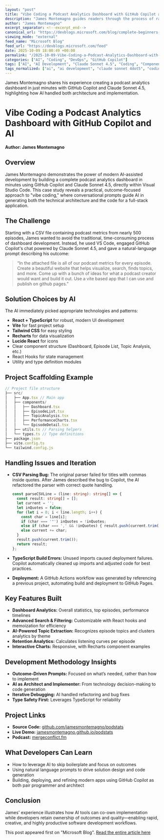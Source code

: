 ```yaml
---
layout: "post"
title: "Vibe Coding a Podcast Analytics Dashboard with GitHub Copilot and AI"
description: "James Montemagno guides readers through the process of rapidly building a full-featured podcast analytics dashboard using GitHub Copilot, Claude Sonnet 4.5, and VS Code. The article shows how outcome-driven prompts can allow AI to architect, implement, and deploy a modern web app—including React, TypeScript, Tailwind CSS, and GitHub Actions—without writing traditional code by hand."
author: "James Montemagno"
excerpt_separator: <!--excerpt_end-->
canonical_url: "https://devblogs.microsoft.com/blog/complete-beginners-guide-to-vibe-coding-an-app-in-5-minutes"
viewing_mode: "external"
feed_name: "Microsoft Blog"
feed_url: "https://devblogs.microsoft.com/feed"
date: 2025-10-09 18:00:49 +00:00
permalink: "/2025-10-09-Vibe-Coding-a-Podcast-Analytics-Dashboard-with-GitHub-Copilot-and-AI.html"
categories: ["AI", "Coding", "DevOps", "GitHub Copilot"]
tags: ["AI", "AI Development", "Claude Sonnet 4.5", "Coding", "Component Architecture", "CSV Parsing", "Dashboard", "DevOps", "GitHub Actions", "GitHub Copilot", "Lucide React", "Memoization", "News", "Pages Deployment", "Podcast Analytics", "React", "Recharts", "Retention Analysis", "Tailwind CSS", "Topic Extraction", "TypeScript", "Vite", "VS Code", "VS Code Agent Mode"]
tags_normalized: ["ai", "ai development", "claude sonnet 4dot5", "coding", "component architecture", "csv parsing", "dashboard", "devops", "github actions", "github copilot", "lucide react", "memoization", "news", "pages deployment", "podcast analytics", "react", "recharts", "retention analysis", "tailwind css", "topic extraction", "typescript", "vite", "vs code", "vs code agent mode"]
---
```


James Montemagno shares his experience creating a podcast analytics dashboard in just minutes with GitHub Copilot and Claude Sonnet 4.5, highlighting how AI handled both architecture and implementation.<!--excerpt_end-->

# Vibe Coding a Podcast Analytics Dashboard with GitHub Copilot and AI

**Author: James Montemagno**

## Overview

James Montemagno demonstrates the power of modern AI-assisted development by building a complete podcast analytics dashboard in minutes using GitHub Copilot and Claude Sonnet 4.5, directly within Visual Studio Code. This case study reveals a practical, outcome-focused approach to "vibe coding," where conversational prompts guide AI in generating both the technical architecture and the code for a full-stack application.

## The Challenge

Starting with a CSV file containing podcast metrics from nearly 500 episodes, James wanted to avoid the traditional, time-consuming process of dashboard development. Instead, he used VS Code, engaged GitHub Copilot's chat powered by Claude Sonnet 4.5, and gave a natural-language prompt describing his outcome:

> “In the attached file is all of our podcast metrics for every episode. Create a beautiful website that helps visualize, search, finds topics, and more. Come up with a bunch of ideas for what a podcast creator would want and build it out. Use a vite based app that I can use and publish on github pages.”

## Solution Choices by AI

The AI immediately picked appropriate technologies and patterns:

- **React + TypeScript** for robust, modern UI development
- **Vite** for fast project setup
- **Tailwind CSS** for easy styling
- **Recharts** for data visualization
- **Lucide React** for icons
- Clear component structure (Dashboard, Episode List, Topic Analysis, etc.)
- React Hooks for state management
- Utility and type definition modules

## Project Scaffolding Example

```typescript
// Project file structure
├── src/
│   ├── App.tsx // Main app
│   ├── components/
│   │   ├── Dashboard.tsx
│   │   ├── EpisodeList.tsx
│   │   ├── TopicAnalysis.tsx
│   │   ├── PerformanceCharts.tsx
│   │   └── EpisodeDetail.tsx
│   ├── utils.ts // Parsing helpers
│   └── types.ts // Type definitions
├── package.json
├── vite.config.ts
└── tailwind.config.js
```

## Handling Issues and Iteration

- **CSV Parsing Bug:** The original parser failed for titles with commas inside quotes. After James described the bug to Copilot, the AI refactored the parser with correct quote handling.
  
  ```typescript
  const parseCSVLine = (line: string): string[] => {
    const result: string[] = [];
    let current = '';
    let inQuotes = false;
    for (let i = 0; i < line.length; i++) {
      const char = line[i];
      if (char === '"') inQuotes = !inQuotes;
      else if (char === ',' && !inQuotes) { result.push(current.trim()); current = ''; }
      else current += char;
    }
    result.push(current.trim());
    return result;
  };
  ```

- **TypeScript Build Errors:** Unused imports caused deployment failures. Copilot automatically cleaned up imports and adjusted code for best practices.

- **Deployment:** A GitHub Actions workflow was generated by referencing a previous project, automating build and deployment to GitHub Pages.

## Key Features Built

- **Dashboard Analytics:** Overall statistics, top episodes, performance timelines
- **Advanced Search & Filtering:** Customizable with React hooks and memoization for efficiency
- **AI-Powered Topic Extraction:** Recognizes episode topics and clusters analytics by theme
- **Retention Analytics:** Calculates listening curves per episode
- **Interactive Charts:** Responsive, with Recharts component examples

## Development Methodology Insights

- **Outcome-Driven Prompts:** Focused on what’s needed, rather than how to implement
- **AI as Architect and Implementer:** From technology decision-making to code generation
- **Iterative Debugging:** AI handled refactoring and bug fixes
- **Type Safety First:** Leverages TypeScript for reliability

## Project Links

- **Source Code:** [github.com/jamesmontemagno/podstats](https://github.com/jamesmontemagno/podstats)
- **Live Demo:** [jamesmontemagno.github.io/podstats](https://jamesmontemagno.github.io/podstats)
- **Podcast:** [mergeconflict.fm](https://www.mergeconflict.fm/)

## What Developers Can Learn

- How to leverage AI to skip boilerplate and focus on outcomes
- Using natural language prompts to drive solution design and code generation
- Building, deploying, and refining modern apps using GitHub Copilot as both pair programmer and architect

## Conclusion

James' experience illustrates how AI tools can co-own implementation while developers retain ownership of outcomes and quality—enabling rapid, creative, and highly productive software development workflows.

This post appeared first on "Microsoft Blog". [Read the entire article here](https://devblogs.microsoft.com/blog/complete-beginners-guide-to-vibe-coding-an-app-in-5-minutes)
